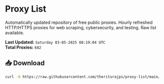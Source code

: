 # Proxy List

Automatically updated repository of free public proxies. Hourly refreshed HTTP/HTTPS proxies for web scraping, cybersecurity, and testing. Raw list available.

**Last Updated:** `Saturday 03-05-2025 08:19:04 UTC`  
**Total Proxies:** `682`

## 📥 Download
```bash
curl -O https://raw.githubusercontent.com/theriturajps/proxy-list/main/proxies.txt
